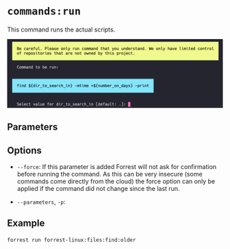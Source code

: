 # `commands:run`

This command runs the actual scripts. 

![search:file command](../images/commands_run.png)

## Parameters

## Options

- `--force`: If this parameter is added Forrest will not ask for confirmation before running the command. As this can be very insecure (some commands come directly from the cloud) the force option can only be applied if the command did not change since the last run. 


- `--parameters`, `-p`: 

## Example

```shell
forrest run forrest-linux:files:find:older
```
